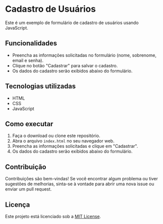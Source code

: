 # Cadastro de Usuários

Este é um exemplo de formulário de cadastro de usuários usando JavaScript.

## Funcionalidades

- Preencha as informações solicitadas no formulário (nome, sobrenome, email e senha).
- Clique no botão "Cadastrar" para salvar o cadastro.
- Os dados do cadastro serão exibidos abaixo do formulário.

## Tecnologias utilizadas

- HTML
- CSS
- JavaScript

## Como executar

1. Faça o download ou clone este repositório.
2. Abra o arquivo `index.html` no seu navegador web.
3. Preencha as informações solicitadas e clique em "Cadastrar".
4. Os dados do cadastro serão exibidos abaixo do formulário.

## Contribuição

Contribuições são bem-vindas! Se você encontrar algum problema ou tiver sugestões de melhorias, sinta-se à vontade para abrir uma nova issue ou enviar um pull request.

## Licença

Este projeto está licenciado sob a [MIT License](LICENSE).
